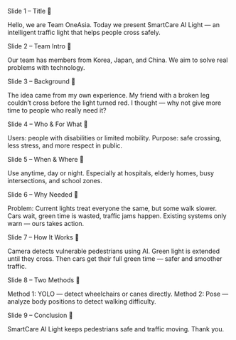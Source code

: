 Slide 1 – Title
🎤

Hello, we are Team OneAsia.
Today we present SmartCare AI Light — an intelligent traffic light that helps people cross safely.

Slide 2 – Team Intro
🎤

Our team has members from Korea, Japan, and China.
We aim to solve real problems with technology.

Slide 3 – Background
🎤

The idea came from my own experience.
My friend with a broken leg couldn’t cross before the light turned red.
I thought — why not give more time to people who really need it?

Slide 4 – Who & For What
🎤

Users: people with disabilities or limited mobility.
Purpose: safe crossing, less stress, and more respect in public.

Slide 5 – When & Where
🎤

Use anytime, day or night.
Especially at hospitals, elderly homes, busy intersections, and school zones.

Slide 6 – Why Needed
🎤

Problem: Current lights treat everyone the same, but some walk slower.
Cars wait, green time is wasted, traffic jams happen.
Existing systems only warn — ours takes action.

Slide 7 – How It Works
🎤

Camera detects vulnerable pedestrians using AI.
Green light is extended until they cross.
Then cars get their full green time — safer and smoother traffic.

Slide 8 – Two Methods
🎤

Method 1: YOLO — detect wheelchairs or canes directly.
Method 2: Pose — analyze body positions to detect walking difficulty.

Slide 9 – Conclusion
🎤

SmartCare AI Light keeps pedestrians safe and traffic moving.
Thank you.
